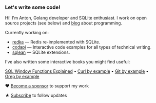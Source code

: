 ### Let's write some code!

Hi! I'm Anton, Golang developer and SQLite enthusiast. I work on open source projects (see below) and [blog](https://antonz.org/) about programming.

Currently working on:

- [redka](https://github.com/nalgeon/redka) — Redis re-implemented with SQLite.
- [codapi](https://github.com/nalgeon/codapi) — Interactive code examples for all types of technical writing.
- [sqlean](https://github.com/nalgeon/sqlean) — SQLite extensions.

I've also written some interactive books you might find useful:

[SQL Window Functions Explained](https://antonz.org/sql-window-functions-book/) •
[Curl by example](https://github.com/nalgeon/curl-by-example) •
[Git by example](https://github.com/nalgeon/git-by-example) •
[Grep by example](https://github.com/nalgeon/grep-by-example)

♥ [Become a sponsor](https://github.com/sponsors/nalgeon) to support my work

★ [Subscribe](https://antonz.org/subscribe/) to follow updates
